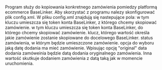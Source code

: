 Program służy do kopiowania konkretnego zamówienia pomiedzy platformą ecommerce BaseLinker. Aby skorzystać z programu nalezy skonfigurować plik config.xml.
W pliku config.xml znajdują się nastepujące pola:
<fromBL> w tym kluczu umieszcza się token konta BaseLinker, z którego chcemy skopiować zamówienie.
<toBL>  w tym kluczu umieszcza się token konta BaseLinker, do którego chcemy skopiować zamówienie.
<orderID> klucz, którego wartość określa jakie zamówienie zostanie skopiowane do docelowego BaseLinker.
<destinationStatus> status zamówienia, w którym będzie umieszczone zamówienie.
<dataType> opcja do wyboru jaką datę dodania ma mieć zamówienie. Wpisując opcję "original" data dodania zamóweinia będzie datą dodania oryginalnego zamówienia. Inna wartość skutkuje 
dodaniem zamówienia z datą taką jak w momencie uruchomienia.
